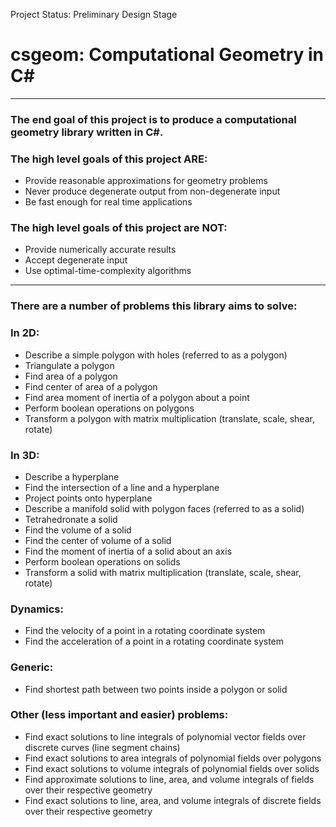 Project Status: Preliminary Design Stage

# csgeom: Computational Geometry in C#

---

### The end goal of this project is to produce a computational geometry library written in C#.

### The high level goals of this project ARE:
  * Provide reasonable approximations for geometry problems
  * Never produce degenerate output from non-degenerate input
  * Be fast enough for real time applications
  
### The high level goals of this project are NOT:
  * Provide numerically accurate results
  * Accept degenerate input
  * Use optimal-time-complexity algorithms
  
---

### There are a number of problems this library aims to solve:

### In 2D:

  * Describe a simple polygon with holes (referred to as a polygon)
  * Triangulate a polygon
  * Find area of a polygon
  * Find center of area of a polygon
  * Find area moment of inertia of a polygon about a point
  * Perform boolean operations on polygons
  * Transform a polygon with matrix multiplication (translate, scale, shear, rotate)
  
### In 3D:

  * Describe a hyperplane
  * Find the intersection of a line and a hyperplane
  * Project points onto hyperplane
  * Describe a manifold solid with polygon faces (referred to as a solid)
  * Tetrahedronate a solid
  * Find the volume of a solid
  * Find the center of volume of a solid
  * Find the moment of inertia of a solid about an axis
  * Perform boolean operations on solids
  * Transform a solid with matrix multiplication (translate, scale, shear, rotate)
  
### Dynamics:

  * Find the velocity of a point in a rotating coordinate system
  * Find the acceleration of a point in a rotating coordinate system

### Generic:
  * Find shortest path between two points inside a polygon or solid
 
### Other (less important and easier) problems:

  * Find exact solutions to line integrals of polynomial vector fields over discrete curves (line segment chains)
  * Find exact solutions to area integrals of polynomial fields over polygons
  * Find exact solutions to volume integrals of polynomial fields over solids
  * Find approximate solutions to line, area, and volume integrals of fields over their respective geometry
  * Find exact solutions to line, area, and volume integrals of discrete fields over their respective geometry
  
  
  
  
  
